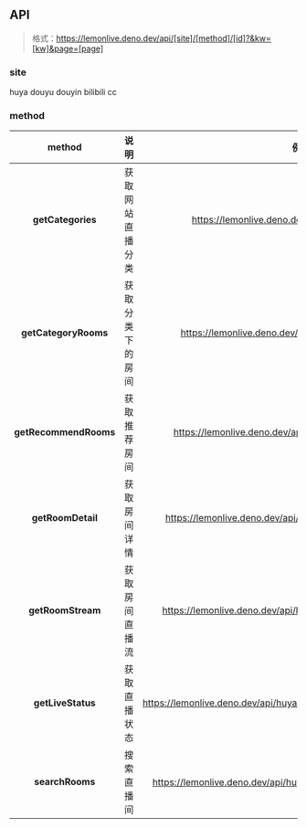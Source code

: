 ## API
> 格式：https://lemonlive.deno.dev/api/[site]/[method]/[id]?&kw=[kw]&page=[page]

### site
huya douyu douyin bilibili cc 

### method
| method                |  说明           |  例如                                                              |
| :-------------------: | :------------: | :----------------------------------------------------------------: |               
| **getCategories**     | 获取网站直播分类 | https://lemonlive.deno.dev/api/huya/getCategories                  |
| **getCategoryRooms**  | 获取分类下的房间 | https://lemonlive.deno.dev/api/huya/getCategoryRooms               |
| **getRecommendRooms** | 获取推荐房间    | https://lemonlive.deno.dev/api/huya/getRecommendRooms               |
| **getRoomDetail**     | 获取房间详情    | https://lemonlive.deno.dev/api/huya/getRoomDetail/11336726          |
| **getRoomStream**     | 获取房间直播流  | https://lemonlive.deno.dev/api/huya/getRoomStream/11336726          |
| **getLiveStatus**     | 获取直播状态    | https://lemonlive.deno.dev/api/huya/getLiveStatus/11336726,11352874 |
| **searchRooms**       | 搜索直播间     | https://lemonlive.deno.dev/api/huya/searchRooms?kw=王者&page=1       |
 
